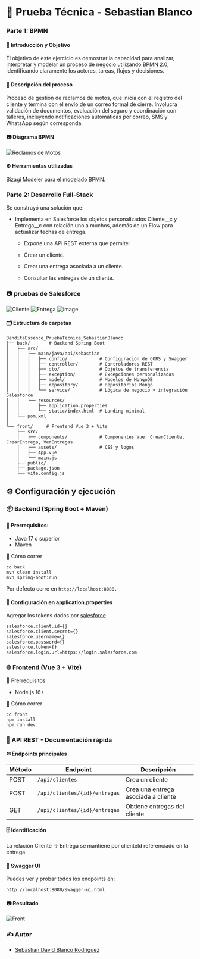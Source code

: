 # 🚀 Prueba Técnica - Sebastian Blanco

### Parte 1: BPMN

#### 🎯 Introducción y Objetivo
El objetivo de este ejercicio es demostrar la capacidad para analizar, interpretar y modelar un proceso de negocio utilizando BPMN 2.0, identificando claramente los actores, tareas, flujos y decisiones.

#### 📌 Descripción del proceso

Proceso de gestión de reclamos de motos, que inicia con el registro del cliente y termina con el envío de un correo formal de cierre. Involucra validación de documentos, evaluación del seguro y coordinación con talleres, incluyendo notificaciones automáticas por correo, SMS y WhatsApp según corresponda.

#### 📷 Diagrama BPMN

![Reclamos de Motos](https://github.com/user-attachments/assets/d3d0ad18-1b1d-4ba7-8604-3b161040baf2)

#### ⚙ Herramientas utilizadas
Bizagi Modeler para el modelado BPMN.

### Parte 2: Desarrollo Full-Stack
Se construyó una solución que:

* Implementa en Salesforce los objetos personalizados Cliente__c y Entrega__c con relación uno a muchos, además de un Flow para actualizar fechas de entrega.

  - Expone una API REST externa que permite:

  - Crear un cliente.

  - Crear una entrega asociada a un cliente.

  - Consultar las entregas de un cliente.

### 📷 pruebas de Salesforce 
![Cliente](https://github.com/user-attachments/assets/5730123e-9189-49ae-9613-82ba665dfcca)
![Entrega](https://github.com/user-attachments/assets/dd40d4f6-056d-43b1-8150-73b45d23d452)
![image](https://github.com/user-attachments/assets/3192130f-7f42-4404-a3f9-56dd75d09178)


#### 🗂 Estructura de carpetas

```
BenditaEssence_PruebaTecnica_SebastianBlanco
├── back/       # Backend Spring Boot
│   ├── src/
│   │   ├── main/java/api/sebastian
│   │   │   ├── config/            # Configuración de CORS y Swagger
│   │   │   ├── controller/        # Controladores REST
│   │   │   ├── dto/               # Objetos de transferencia
│   │   │   ├── exception/         # Excepciones personalizadas
│   │   │   ├── model/             # Modelos de MongoDB
│   │   │   ├── repository/        # Repositorios Mongo
│   │   │   └── service/           # Lógica de negocio + integración Salesforce
│   │   └── resources/
│   │       ├── application.properties
│   │       └── static/index.html  # Landing minimal
│   └── pom.xml
│
└── front/     # Frontend Vue 3 + Vite
    ├── src/
    │   ├── components/            # Componentes Vue: CrearCliente, CrearEntrega, VerEntregas
    │   ├── assets/                # CSS y logos
    │   ├── App.vue
    │   └── main.js
    ├── public/
    ├── package.json
    └── vite.config.js
```

## ⚙ Configuración y ejecución

### 📦 Backend (Spring Boot + Maven)

#### 🔧 Prerrequisitos:
-   Java 17 o superior
- Maven

🚀 Cómo correr
```
cd back
mvn clean install
mvn spring-boot:run
```
Por defecto corre en ```http://localhost:8080.```

#### 🔗 Configuración en application.properties

Agregar los tokens dados por [salesforce](https://www.salesforce.com/mx/) 
```
salesforce.client.id={}
salesforce.client.secret={}
salesforce.username={}
salesforce.password={}
salesforce.token={}
salesforce.login.url=https://login.salesforce.com
```

### 🌐 Frontend (Vue 3 + Vite)

🔧 Prerrequisitos:
- Node.js 16+

🚀 Cómo correr
```
cd front
npm install
npm run dev
```

### 📌 API REST - Documentación rápida

#### ✉ Endpoints principales
| Método | Endpoint                        | Descripción                         |
|--------|---------------------------------|------------------------------------|
| POST   | `/api/clientes`                 | Crea un cliente                     |
| POST   | `/api/clientes/{id}/entregas`   | Crea una entrega asociada a cliente |
| GET    | `/api/clientes/{id}/entregas`   | Obtiene entregas del cliente 

#### 🗄 Identificación
La relación Cliente → Entrega se mantiene por clienteId referenciado en la entrega.

#### 🚀 Swagger UI
Puedes ver y probar todos los endpoints en:
```
http://localhost:8080/swagger-ui.html
```
#### 📷 Resultado
![Front](https://github.com/user-attachments/assets/7bed6113-e543-4369-b3f4-23be236ea2d4)


### ✍ Autor
 - [Sebastián David Blanco Rodriguez](https://github.com/sebastian2929)
